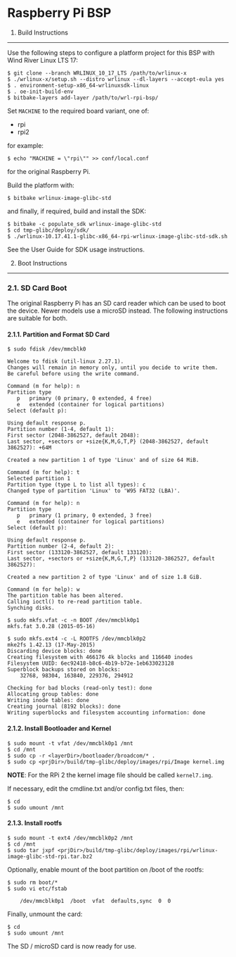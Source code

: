 Raspberry Pi BSP
================

1. Build Instructions
---------------------

Use the following steps to configure a platform project for this BSP with
Wind River Linux LTS 17:

    $ git clone --branch WRLINUX_10_17_LTS /path/to/wrlinux-x
    $ ./wrlinux-x/setup.sh --distro wrlinux --dl-layers --accept-eula yes
    $ . environment-setup-x86_64-wrlinuxsdk-linux
    $ . oe-init-build-env
    $ bitbake-layers add-layer /path/to/wrl-rpi-bsp/

Set `MACHINE` to the required board variant, one of:

  * rpi
  * rpi2

for example:

    $ echo "MACHINE = \"rpi\"" >> conf/local.conf

for the original Raspberry Pi.

Build the platform with:

    $ bitbake wrlinux-image-glibc-std

and finally, if required, build and install the SDK:

    $ bitbake -c populate_sdk wrlinux-image-glibc-std
    $ cd tmp-glibc/deploy/sdk/
    $ ./wrlinux-10.17.41.1-glibc-x86_64-rpi-wrlinux-image-glibc-std-sdk.sh

See the User Guide for SDK usage instructions.


2. Boot Instructions
--------------------

### 2.1. SD Card Boot

The original Raspberry Pi has an SD card reader which can be used to boot the
device. Newer models use a microSD instead. The following instructions are
suitable for both.

#### 2.1.1. Partition and Format SD Card

    $ sudo fdisk /dev/mmcblk0

    Welcome to fdisk (util-linux 2.27.1).
    Changes will remain in memory only, until you decide to write them.
    Be careful before using the write command.

    Command (m for help): n
    Partition type
       p   primary (0 primary, 0 extended, 4 free)
       e   extended (container for logical partitions)
    Select (default p):

    Using default response p.
    Partition number (1-4, default 1):
    First sector (2048-3862527, default 2048):
    Last sector, +sectors or +size{K,M,G,T,P} (2048-3862527, default 3862527): +64M

    Created a new partition 1 of type 'Linux' and of size 64 MiB.

    Command (m for help): t
    Selected partition 1
    Partition type (type L to list all types): c
    Changed type of partition 'Linux' to 'W95 FAT32 (LBA)'.

    Command (m for help): n
    Partition type
       p   primary (1 primary, 0 extended, 3 free)
       e   extended (container for logical partitions)
    Select (default p):

    Using default response p.
    Partition number (2-4, default 2):
    First sector (133120-3862527, default 133120):
    Last sector, +sectors or +size{K,M,G,T,P} (133120-3862527, default 3862527):

    Created a new partition 2 of type 'Linux' and of size 1.8 GiB.

    Command (m for help): w
    The partition table has been altered.
    Calling ioctl() to re-read partition table.
    Synching disks.

    $ sudo mkfs.vfat -c -n BOOT /dev/mmcblk0p1
    mkfs.fat 3.0.28 (2015-05-16)

    $ sudo mkfs.ext4 -c -L ROOTFS /dev/mmcblk0p2
    mke2fs 1.42.13 (17-May-2015)
    Discarding device blocks: done
    Creating filesystem with 466176 4k blocks and 116640 inodes
    Filesystem UUID: 6ec92418-b8c6-4b19-b72e-1eb633023128
    Superblock backups stored on blocks:
        32768, 98304, 163840, 229376, 294912

    Checking for bad blocks (read-only test): done
    Allocating group tables: done
    Writing inode tables: done
    Creating journal (8192 blocks): done
    Writing superblocks and filesystem accounting information: done

#### 2.1.2. Install Bootloader and Kernel

    $ sudo mount -t vfat /dev/mmcblk0p1 /mnt
    $ cd /mnt
    $ sudo cp -r <layerDir>/bootloader/broadcom/* .
    $ sudo cp <prjDir>/build/tmp-glibc/deploy/images/rpi/Image kernel.img

**NOTE**: For the RPi 2 the kernel image file should be called `kernel7.img`.

If necessary, edit the cmdline.txt and/or config.txt files, then:

    $ cd
    $ sudo umount /mnt

#### 2.1.3. Install rootfs

    $ sudo mount -t ext4 /dev/mmcblk0p2 /mnt
    $ cd /mnt
    $ sudo tar jxpf <prjDir>/build/tmp-glibc/deploy/images/rpi/wrlinux-image-glibc-std-rpi.tar.bz2

Optionally, enable mount of the boot partition on /boot of the rootfs:

    $ sudo rm boot/*
    $ sudo vi etc/fstab

        /dev/mmcblk0p1  /boot  vfat  defaults,sync  0  0

Finally, unmount the card:

    $ cd
    $ sudo umount /mnt

The SD / microSD card is now ready for use.
